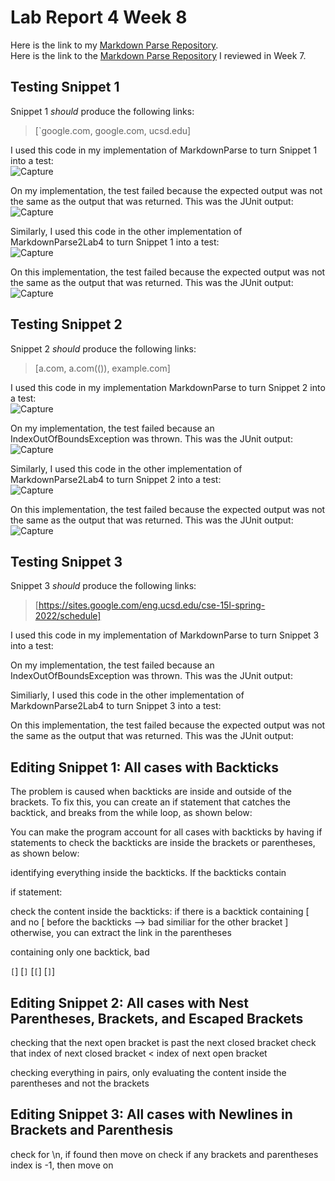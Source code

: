 # Lab Report 4 Week 8

Here is the link to my [Markdown Parse Repository](https://github.com/kieraliz/markdown-parser). <br>
Here is the link to the [Markdown Parse Repository](https://github.com/anhthony/markdown-parser) I reviewed in Week 7.

## Testing Snippet 1

Snippet 1 *should* produce the following links:
> [`google.com, google.com, ucsd.edu]

I used this code in my implementation of MarkdownParse to turn Snippet 1 into a test: <br>
![Capture](https://user-images.githubusercontent.com/103288140/169716411-32c09071-77df-49a5-abce-c6498a7b837f.PNG)

On my implementation, the test failed because the expected output was not the same as the output that was returned. This was the JUnit output: <br>
![Capture](https://user-images.githubusercontent.com/103288140/169716432-6f05374b-9b86-41c5-ae1c-41bd676d8f71.PNG)

Similarly, I used this code in the other implementation of MarkdownParse2Lab4 to turn Snippet 1 into a test: <br>
![Capture](https://user-images.githubusercontent.com/103288140/169716466-4c1962f0-6988-415f-8441-53f2db1bfad4.PNG)

On this implementation, the test failed because the expected output was not the same as the output that was returned. This was the JUnit output: <br>
![Capture](https://user-images.githubusercontent.com/103288140/169716494-d175627b-f397-4212-8323-191e297aa99d.PNG)


## Testing Snippet 2

Snippet 2 *should* produce the following links:
> [a.com, a.com(()), example.com]

I used this code in my implementation MarkdownParse to turn Snippet 2 into a test: <br>
![Capture](https://user-images.githubusercontent.com/103288140/169707166-31e2561d-74e4-4655-9b50-f75a56398a90.PNG)

On my implementation, the test failed because an IndexOutOfBoundsException was thrown. This was the JUnit output: <br>
![Capture](https://user-images.githubusercontent.com/103288140/169707222-6c32b939-e2bb-4a1e-82fc-f25dec92521d.PNG)

Similarly, I used this code in the other implementation of MarkdownParse2Lab4 to turn Snippet 2 into a test: <br> 
![Capture](https://user-images.githubusercontent.com/103288140/169716726-16abcf18-bd8e-47b7-9a58-52d5cebbbdca.PNG)

On this implementation, the test failed because the expected output was not the same as the output that was returned. This was the JUnit output: <br>
![Capture](https://user-images.githubusercontent.com/103288140/169716773-4e1e6684-bb9a-4ff3-bdaa-0ef7d3221cf6.PNG)

## Testing Snippet 3

Snippet 3 *should* produce the following links:
> [https://sites.google.com/eng.ucsd.edu/cse-15l-spring-2022/schedule]

I used this code in my implementation of MarkdownParse to turn Snippet 3 into a test: <br>

On my implementation, the test failed because an IndexOutOfBoundsException was thrown. This was the JUnit output: <br>

Similiarly, I used this code in the other implementation of MarkdownParse2Lab4 to turn Snippet 3 into a test: <br>

On this implementation, the test failed because the expected output was not the same as the output that was returned. This was the JUnit output: <br>

## Editing Snippet 1: All cases with Backticks

The problem is caused when backticks are inside and outside of the brackets. To fix this, you can create an if statement that catches the backtick, and breaks from the while loop, as shown below: 

You can make the program account for all cases with backticks by having if statements to check the backticks are inside the brackets or parentheses, as shown below:

identifying everything inside the backticks. If the backticks contain 

if statement:

check the content inside the backticks:
if there is a backtick containing [ and no [ before the backticks --> bad 
similiar for the other bracket ]
otherwise, you can extract the link in the parentheses 

containing only one backtick, bad 

`[`]
[`]`
[`[`]
[`]`]

## Editing Snippet 2: All cases with Nest Parentheses, Brackets, and Escaped Brackets

checking that the next open bracket is past the next closed bracket
check that index of next closed bracket < index of next open bracket

checking everything in pairs, only evaluating the content inside the parentheses and not the brackets

## Editing Snippet 3: All cases with Newlines in Brackets and Parenthesis

check for \n, if found then move on
check if any brackets and parentheses index is -1, then move on


